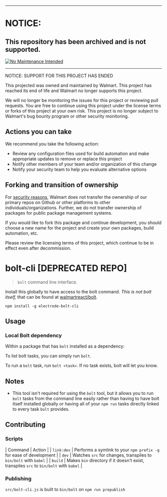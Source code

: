 ***
# NOTICE:

## This repository has been archived and is not supported.

[![No Maintenance Intended](http://unmaintained.tech/badge.svg)](http://unmaintained.tech/)
***
NOTICE: SUPPORT FOR THIS PROJECT HAS ENDED 

This projected was owned and maintained by Walmart. This project has reached its end of life and Walmart no longer supports this project.

We will no longer be monitoring the issues for this project or reviewing pull requests. You are free to continue using this project under the license terms or forks of this project at your own risk. This project is no longer subject to Walmart's bug bounty program or other security monitoring.


## Actions you can take

We recommend you take the following action:

  * Review any configuration files used for build automation and make appropriate updates to remove or replace this project
  * Notify other members of your team and/or organization of this change
  * Notify your security team to help you evaluate alternative options

## Forking and transition of ownership

For [security reasons](https://www.theregister.co.uk/2018/11/26/npm_repo_bitcoin_stealer/), Walmart does not transfer the ownership of our primary repos on Github or other platforms to other individuals/organizations. Further, we do not transfer ownership of packages for public package management systems.

If you would like to fork this package and continue development, you should choose a new name for the project and create your own packages, build automation, etc.

Please review the licensing terms of this project, which continue to be in effect even after decommission.

# bolt-cli [DEPRECATED REPO]

>  `bolt` command line interface.

Install this globally to have access to the bolt command. _This is not bolt itself,_ that can be found at [walmartreact/bolt](https://github.com/walmartreact/electrode-bolt).

```
npm install -g electrode-bolt-cli
```

## Usage

### Local Bolt dependency

Within a package that has `bolt` installed as a dependency:

To list bolt tasks, you can simply run `bolt`.

To run a `bolt` task, run `bolt <task>`. If no task exists, bolt will let you know.

## Notes

- This tool isn't required for using the `bolt` tool, but it allows you to run `bolt` tasks from the command line easily rather than having to have bolt itself installed globally or having all of your `npm run` tasks directly linked to every task `bolt` provides.

## Contributing

### Scripts

| Command | Action |
| `link:dev` | Performs a symlink to your `npm prefix -g` for ease of development |
| `dev` | Watches `src` for changes, transpiles to `bin/bolt` with `babel` |
| `build` | Makes `bin` directory if it doesn't exist, transpiles `src` to `bin/bolt` with `babel` |

### Publishing

`src/bolt-cli.js` is built to `bin/bolt` on `npm run prepublish`
